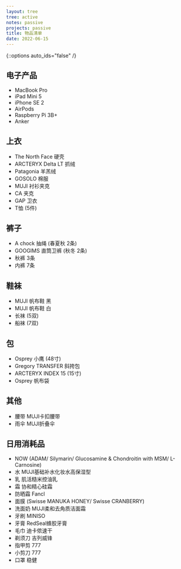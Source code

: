 ```yaml
---
layout: tree
tree: active
notes: passive
projects: passive
title: 物品清单
date: 2022-06-15
---
```



{::options auto_ids="false" /}


## 电子产品
* MacBook Pro
* iPad Mini 5
* iPhone SE 2
* AirPods
* Raspberry Pi 3B+
* Anker

## 上衣
* The North Face 硬壳
* ARCTERYX Delta LT 抓绒
* Patagonia 羊羔绒
* GOSOLO 棉服
* MUJI 衬衫夹克
* CA 夹克
* GAP 卫衣
* T恤 (5件)

## 裤子
* A chock 抽绳 (春夏秋 2条)
* GOOGIMS 直筒卫裤 (秋冬 2条)
* 秋裤 3条
* 内裤 7条

## 鞋袜
* MUJI 帆布鞋 黑
* MUJI 帆布鞋 白
* 长袜 (5双)
* 船袜 (7双)

## 包
* Osprey 小鹰 (48寸)
* Gregory TRANSFER 斜挎包
* ARCTERYX INDEX 15 (15寸)
* Osprey 帆布袋

## 其他
* 腰带 MUJI卡扣腰带
* 雨伞 MUJI折叠伞

## 日用消耗品
* NOW (ADAM/ Silymarin/ Glucosamine & Chondroitin with MSM/ L-Carnosine)
* 水 MUJI基础补水化妆水高保湿型
* 乳 肌活糙米控油乳
* 霜 协和精心硅霜
* 防晒霜 Fancl
* 面膜 (Swisse MANUKA HONEY/ Swisse CRANBERRY)
* 洗面奶 MUJI柔和去角质洁面霜
* 牙刷 MINISO
* 牙膏 RedSeal蜂胶牙膏
* 毛巾 迪卡侬速干
* 剃须刀 吉列威锋
* 指甲剪 777
* 小剪刀 777
* 口罩 稳健

